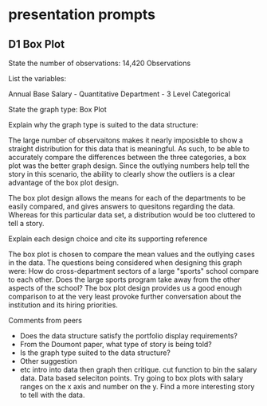 
presentation prompts
====================

D1 Box Plot
-----------

State the number of observations: 14,420 Observations

List the variables:

Annual Base Salary - Quantitative Department - 3 Level Categorical

State the graph type: Box Plot

Explain why the graph type is suited to the data structure:

The large number of observaitons makes it nearly imposisble to show a straight distribution for this data that is meaningful. As such, to be able to accurately compare the differences between the three categories, a box plot was the better graph design. Since the outlying numbers help tell the story in this scenario, the ability to clearly show the outliers is a clear advantage of the box plot design.

The box plot design allows the means for each of the departments to be easily compared, and gives answers to quesitons regarding the data. Whereas for this particular data set, a distribution would be too cluttered to tell a story.

Explain each design choice and cite its supporting reference

The box plot is chosen to compare the mean values and the outlying cases in the data. The questions being considered when designing this graph were: How do cross-department sectors of a large "sports" school compare to each other. Does the large sports program take away from the other aspects of the school? The box plot design provides us a good enough comparison to at the very least provoke further conversation about the institution and its hiring priorities.

Comments from peers

-   Does the data structure satisfy the portfolio display requirements?
-   From the Doumont paper, what type of story is being told?
-   Is the graph type suited to the data structure?
-   Other suggestion
-   etc intro into data then graph then critique. cut function to bin the salary data. Data based seleciton points. Try going to box plots with salary ranges on the x axis and number on the y. Find a more interesting story to tell with the data.
